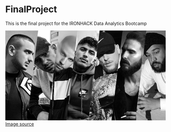 # FinalProject
This is the final project for the IRONHACK Data Analytics Bootcamp

![DR_artists_title_image](https://github.com/JosephineBiedermann/FinalProject/blob/main/images/DR_artists_title_image.jpg?raw=true)
[Image source](https://hiphop.de/magazin/hintergrund/21-alben-auf-deutschrap-2019-wartet-317649)
